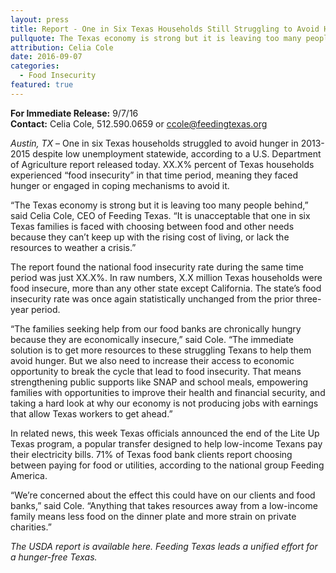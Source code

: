 ```yaml
---
layout: press
title: Report - One in Six Texas Households Still Struggling to Avoid Hunger
pullquote: The Texas economy is strong but it is leaving too many people behind
attribution: Celia Cole
date: 2016-09-07
categories:
  - Food Insecurity
featured: true
---  
```

**For Immediate Release:** 9/7/16   
**Contact:** Celia Cole, 512.590.0659 or ccole@feedingtexas.org

*Austin, TX* – One in six Texas households struggled to avoid hunger in 2013-2015 despite low unemployment statewide, according to a U.S. Department of Agriculture report released today. XX.X% percent of Texas households experienced “food insecurity” in that time period, meaning they faced hunger or engaged in coping mechanisms to avoid it.

“The Texas economy is strong but it is leaving too many people behind,” said Celia Cole, CEO of Feeding Texas. “It is unacceptable that one in six Texas families is faced with choosing between food and other needs because they can’t keep up with the rising cost of living, or lack the resources to weather a crisis.”

The report found the national food insecurity rate during the same time period was just XX.X%. In raw numbers, X.X million Texas households were food insecure, more than any other state except California. The state’s food insecurity rate was once again statistically unchanged from the prior three-year period.

“The families seeking help from our food banks are chronically hungry because they are economically insecure,” said Cole. “The immediate solution is to get more resources to these struggling Texans to help them avoid hunger. But we also need to increase their access to economic opportunity to break the cycle that lead to food insecurity. That means strengthening public supports like SNAP and school meals, empowering families with opportunities to improve their health and financial security, and taking a hard look at why our economy is not producing jobs with earnings that allow Texas workers to get ahead.”

In related news, this week Texas officials announced the end of the Lite Up Texas program, a popular transfer designed to help low-income Texans pay their electricity bills. 71% of Texas food bank clients report choosing between paying for food or utilities, according to the national group Feeding America.

“We’re concerned about the effect this could have on our clients and food banks,” said Cole. “Anything that takes resources away from a low-income family means less food on the dinner plate and more strain on private charities.”

*The USDA report is available here. Feeding Texas leads a unified effort for a hunger-free Texas.*
